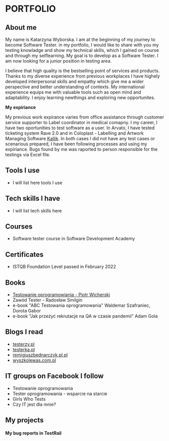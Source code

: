 # PORTFOLIO

## About me

My name is Katarzyna Wyborska. I am at the beginning of my journey to become Software Tester. in my portfolio, I would like to share with you my testing knowladge and show my technical skills, which I gained on course and through my selflearning. 
My goal is to develop as a Software Tester. I am now looking for a junior position in testing area.

I believe that high quality is the bestselling point of services and products. Thanks to my diverse experience from previous workplaces I have highely developed interpersonal skills and empathy which give me a wider perspective and better understanding of contexts. My international experience equips me with valuable tools such as open mind and adaptability. I enjoy learning newthings and exploring new opportunites.

**My expiriance**

My previous work expirance varies from office assistance through customer service supporter to Label coordinator in medical comapny. 
I my career, I have two oportunities to test software as a user. In Arvato, I have tested ticketing system Rave 2.0 and in Coloplast - Labelling and Artwork Managing Software [Kallik](https://www.kallik.com/). In both cases I did not have any test cases or scenarious prepared, I have been following processes and using my expiriance. Bugs found by me was raported to person responsible for the testings via Excel file.

## Tools I use

* I will list here tools I use

## Tech skills I have

* I will list tech skills here

## Courses

* Software tester course in Software Development Academy

## Certificates

* ISTQB Foundation Level passed in February 2022

## Books

* [Testowanie oprogramowiania - Piotr Wicherski](https://pwicherski.gitbook.io/testowanie-oprogramowania/)
* Zawód Tester - Radosław Smilgin
* e-book "ABC Testowania oprogramowania" Waldemar Szafraniec, Dorota Gabor
* e-book "Jak przeżyć rekrutacje na QA w czasie pandemii" Adam Gola

## Blogs I read

* [testerzy.pl](https://testerzy.pl/)
* [testerka.pl](http://testerka.pl/blog/)
* [remigiuszbednarczyk.pl.pl](https://remigiuszbednarczyk.pl/)
* [wyszkolewas.com.pl](https://www.wyszkolewas.com.pl/blog/)

## IT groups on Facebook I follow

* Testowanie oprogramowania
* Tester oprogramowania - wsparcie na starcie
* Girls Who Tests
* Czy IT jest dla mnie?

## My projects

#### My bug reports in TestRail
